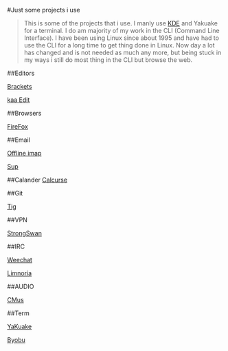 #Just some projects i use

>This is some of the projects that i use. I manly use [KDE](kde.org) and Yakuake for a terminal. I do am majority of my work in the CLI (Command Line Interface).
>I have been using Linux since about 1995 and have had to use the CLI for a long time to get thing done in Linux. Now day a lot has changed and is not needed as much any more, but being stuck in my ways i still do most thing in the CLI but browse the web.



##Editors

[Brackets](brackets.io)

[kaa Edit](http://kaaedit.github.io/)


##Browsers

[FireFox](firefox.com)


##Email

[Offline imap](http://offlineimap.org/)

[Sup](http://supmua.org)

##Calander
[Calcurse](http://calcurse.org/)

##Git

[Tig](http://jonas.nitro.dk/tig/)


##VPN

[StrongSwan](http://strongswan.org/)

##IRC

[Weechat](http://www.weechat.org/)

[Limnoria](https://github.com/ProgVal/Limnoria)

##AUDIO

[CMus](http://cmus.sourceforge.net/)

##Term

[YaKuake](http://yakuake.kde.org/)

[Byobu](http://byobu.co/)